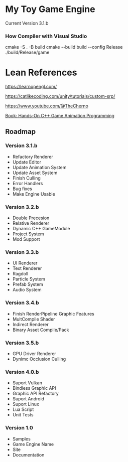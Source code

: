 # My Toy Game Engine

Current Version 3.1.b

### How Compiler with Visual Studio

cmake -S . -B build
cmake --build build --config Release
./build/Release/game


# Lean References

<https://learnopengl.com/>

<https://catlikecoding.com/unity/tutorials/custom-srp/>

<https://www.youtube.com/@TheCherno>

[Book: Hands-On C++ Game Animation Programming](https://subscription.packtpub.com/search?query=hands%20on%20game%20animation%20programming)

## Roadmap

### Version 3.1.b

* Refactory Renderer
* Update Editor
* Update Animation System
* Update Asset System
* Finish Culling
* Error Handlers
* Bug fixes
* Make Engine Usable

### Version 3.2.b

* Double Precesion
* Relative Renderer
* Dynamic C++ GameModule
* Project System
* Mod Support

### Version 3.3.b

* UI Renderer
* Text Renderer
* Ragdoll
* Particle System
* Prefab System
* Audio System

### Version 3.4.b

* Finish RenderPipeline Graphic Features
* MultCompile Shader
* Indirect Renderer
* Binary Asset Compile/Pack

### Version 3.5.b

* GPU Driver Renderer
* Dynimc Occlusion Culling

### Version 4.0.b

* Suport Vulkan
* Bindless Graphic API
* Graphic API Refactory
* Suport Android
* Suport Linux
* Lua Script
* Unit Tests

### Version 1.0

* Samples
* Game Engine Name
* Site
* Documentation
